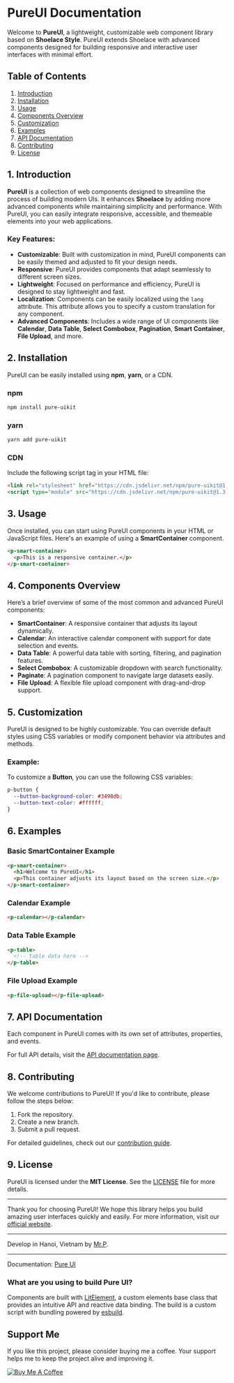# PureUI Documentation

Welcome to **PureUI**, a lightweight, customizable web component library based on **Shoelace Style**. PureUI extends Shoelace with advanced components designed for building responsive and interactive user interfaces with minimal effort.

## Table of Contents

1. [Introduction](#introduction)
2. [Installation](#installation)
3. [Usage](#usage)
4. [Components Overview](#components-overview)
5. [Customization](#customization)
6. [Examples](#examples)
7. [API Documentation](#api-documentation)
8. [Contributing](#contributing)
9. [License](#license)

## 1. Introduction

**PureUI** is a collection of web components designed to streamline the process of building modern UIs. It enhances **Shoelace** by adding more advanced components while maintaining simplicity and performance. With PureUI, you can easily integrate responsive, accessible, and themeable elements into your web applications.

### Key Features:
- **Customizable**: Built with customization in mind, PureUI components can be easily themed and adjusted to fit your design needs.
- **Responsive**: PureUI provides components that adapt seamlessly to different screen sizes.
- **Lightweight**: Focused on performance and efficiency, PureUI is designed to stay lightweight and fast.
- **Localization**: Components can be easily localized using the `lang` attribute. This attribute allows you to specify a custom translation for any component.
- **Advanced Components**: Includes a wide range of UI components like **Calendar**, **Data Table**, **Select Combobox**, **Pagination**, **Smart Container**, **File Upload**, and more.

## 2. Installation

PureUI can be easily installed using **npm**, **yarn**, or a CDN.

### npm
```bash
npm install pure-uikit
```

### yarn
```bash
yarn add pure-uikit
```

### CDN
Include the following script tag in your HTML file:

```html
<link rel="stylesheet" href="https://cdn.jsdelivr.net/npm/pure-uikit@1.3.9/cdn/themes/light.css" />
<script type="module" src="https://cdn.jsdelivr.net/npm/pure-uikit@1.3.9/cdn/pure-ui-autoloader.js"></script>
```

## 3. Usage

Once installed, you can start using PureUI components in your HTML or JavaScript files. Here's an example of using a **SmartContainer** component.

```html
<p-smart-container>
  <p>This is a responsive container.</p>
</p-smart-container>
```

## 4. Components Overview

Here’s a brief overview of some of the most common and advanced PureUI components:

- **SmartContainer**: A responsive container that adjusts its layout dynamically.
- **Calendar**: An interactive calendar component with support for date selection and events.
- **Data Table**: A powerful data table with sorting, filtering, and pagination features.
- **Select Combobox**: A customizable dropdown with search functionality.
- **Paginate**: A pagination component to navigate large datasets easily.
- **File Upload**: A flexible file upload component with drag-and-drop support.

## 5. Customization

PureUI is designed to be highly customizable. You can override default styles using CSS variables or modify component behavior via attributes and methods.

### Example:
To customize a **Button**, you can use the following CSS variables:

```css
p-button {
  --button-background-color: #3498db;
  --button-text-color: #ffffff;
}
```

## 6. Examples

### Basic SmartContainer Example
```html
<p-smart-container>
  <h1>Welcome to PureUI</h1>
  <p>This container adjusts its layout based on the screen size.</p>
</p-smart-container>
```

### Calendar Example
```html
<p-calendar></p-calendar>
```

### Data Table Example
```html
<p-table>
  <!-- table data here -->
</p-table>
```

### File Upload Example
```html
<p-file-upload></p-file-upload>
```

## 7. API Documentation

Each component in PureUI comes with its own set of attributes, properties, and events.

For full API details, visit the [API documentation page](https://pureui.xyz/).

## 8. Contributing

We welcome contributions to PureUI! If you'd like to contribute, please follow the steps below:

1. Fork the repository.
2. Create a new branch.
3. Submit a pull request.

For detailed guidelines, check out our [contribution guide](https://pureui.xyz/resources/contributing/).

## 9. License

PureUI is licensed under the **MIT License**. See the [LICENSE](https://github.com/ssjblue197/pure-ui/blob/main/LICENSE.md) file for more details.

---

Thank you for choosing PureUI! We hope this library helps you build amazing user interfaces quickly and easily. For more information, visit our [official website](https://pureui.xuz).

---

Develop in Hanoi, Vietnam by [Mr.P](https://www.facebook.com/ssjblue197).

---

Documentation: [Pure UI](https://pureui.xyz)

### What are you using to build Pure UI?

Components are built with [LitElement](https://lit-element.polymer-project.org/), a custom elements base class that provides an intuitive API and reactive data binding. The build is a custom script with bundling powered by [esbuild](https://esbuild.github.io/).

## Support Me

If you like this project, please consider buying me a coffee. Your support helps me to keep the project alive and improving it.

[![Buy Me A Coffee](https://www.buymeacoffee.com/assets/img/custom_images/orange_img.png)](https://buymeacoffee.com/ssjblue1979)
